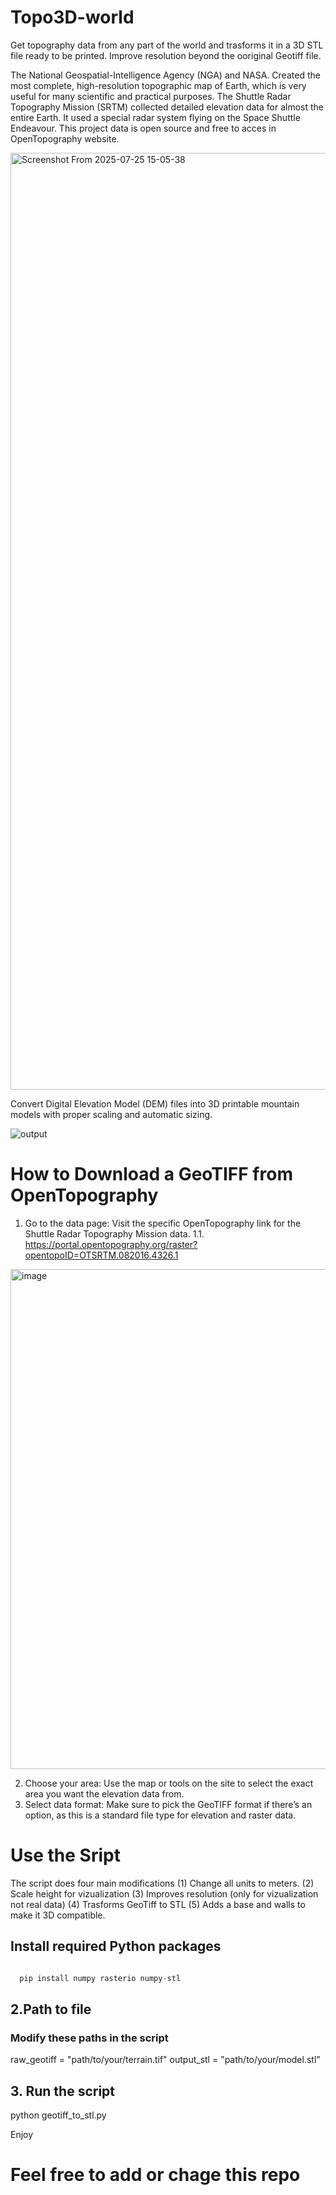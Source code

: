 # Topo3D-world
Get topography data from any part of the world and trasforms it in a 3D STL file ready to be printed. Improve resolution beyond the ooriginal Geotiff file.

The National Geospatial-Intelligence Agency (NGA) and NASA. Created the most complete, high-resolution topographic map of Earth, which is very useful for many scientific and practical purposes. The Shuttle Radar Topography Mission (SRTM) collected detailed elevation data for almost the entire Earth. It used a special radar system flying on the Space Shuttle Endeavour. This project data is open source and free to acces in OpenTopography website. 

<img width="2549" height="1499" alt="Screenshot From 2025-07-25 15-05-38" src="https://github.com/user-attachments/assets/33391e51-d3ba-4ac2-a8c7-47787a2e39a9" />

Convert Digital Elevation Model (DEM) files into 3D printable mountain models with proper scaling and automatic sizing. 

![output](https://github.com/user-attachments/assets/1f0f4a4a-ba7b-4223-95a6-be187c9740d0)


# How to Download a GeoTIFF from OpenTopography 
 
  1. Go to the data page: Visit the specific OpenTopography link for the Shuttle Radar Topography Mission data.
      1.1. https://portal.opentopography.org/raster?opentopoID=OTSRTM.082016.4326.1   


<img width="1600" height="800" alt="image" src="https://github.com/user-attachments/assets/b91c2ebe-1121-4f75-aa67-418287d594e6" />

  2. Choose your area: Use the map or tools on the site to select the exact area you want the elevation data from.
  3. Select data format: Make sure to pick the GeoTIFF format if there’s an option, as this is a standard file type for elevation and raster data.
     

# Use the Sript
The script does four main modifications 
(1) Change all units to meters. 
(2) Scale height for vizualization 
(3) Improves resolution (only for vizualization not real data) 
(4) Trasforms GeoTiff to STL 
(5) Adds a base and walls to make it 3D compatible.

## Install required Python packages

```python

  pip install numpy rasterio numpy-stl

```
  
## 2.Path to file

### Modify these paths in the script
  raw_geotiff = "path/to/your/terrain.tif"
  output_stl = "path/to/your/model.stl"

## 3. Run the script
  python geotiff_to_stl.py

Enjoy

# Feel free to add or chage this repo
